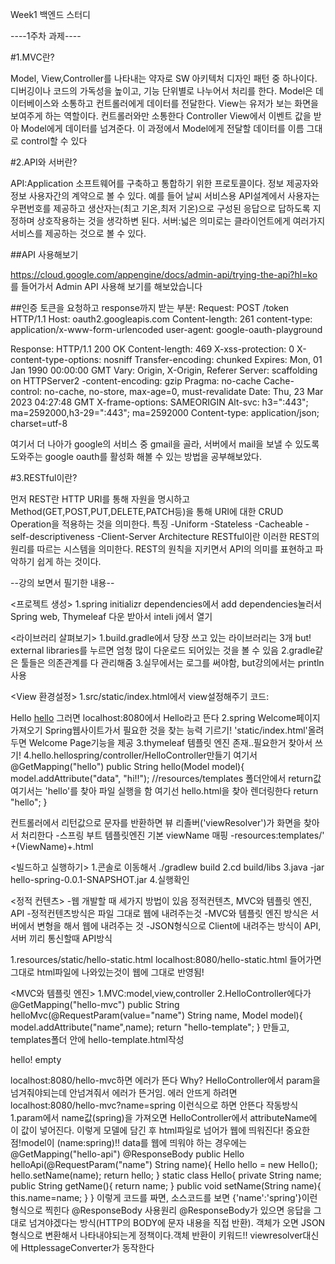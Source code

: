 Week1 백엔드 스터디

----1주차 과제----

#1.MVC란?

Model, View,Controller를 나타내는 약자로 SW 아키텍처 디자인 패턴 중 하나이다. 디버깅이나 코드의 가독성을 높이고, 기능 단위별로 나누어서 처리를 한다. 
Model은 데이터베이스와 소통하고 컨트롤러에게 데이터를 전달한다.
View는 유저가 보는 화면을 보여주게 하는 역할이다. 컨트롤러와만 소통한다
Controller
View에서 이벤트 값을 받아 Model에게 데이터를 넘겨준다. 이 과정에서 Model에게 전달할 데이터를 이름 그대로 control할 수 있다


#2.API와 서버란?

API:Application 소프트웨어를 구축하고 통합하기 위한 프로토콜이다. 정보 제공자와 정보 사용자간의 계약으로 볼 수 있다. 예를 들어 날씨 서비스용 API설계에서 사용자는 우편번호를 제공하고 생산자는(최고 기온,최저 기온)으로 구성된 응답으로 답하도록 지정하며 상호작용하는 것을 생각하변 된다.
서버:넓은 의미로는 클라이언트에게 여러가지 서비스를 제공하는 것으로 볼 수 있다.

##API 사용해보기

https://cloud.google.com/appengine/docs/admin-api/trying-the-api?hl=ko
를 들어가서 Admin API 사용해 보기를 해보았습니다

##인증 토큰을 요청하고 response까지 받는 부분:
Request:
POST /token HTTP/1.1
Host: oauth2.googleapis.com
Content-length: 261
content-type: application/x-www-form-urlencoded
user-agent: google-oauth-playground

Response:
HTTP/1.1 200 OK
Content-length: 469
X-xss-protection: 0
X-content-type-options: nosniff
Transfer-encoding: chunked
Expires: Mon, 01 Jan 1990 00:00:00 GMT
Vary: Origin, X-Origin, Referer
Server: scaffolding on HTTPServer2
-content-encoding: gzip
Pragma: no-cache
Cache-control: no-cache, no-store, max-age=0, must-revalidate
Date: Thu, 23 Mar 2023 04:27:48 GMT
X-frame-options: SAMEORIGIN
Alt-svc: h3=":443"; ma=2592000,h3-29=":443"; ma=2592000
Content-type: application/json; charset=utf-8

여기서 더 나아가 google의 서비스 중 gmail을 골라,
서버에서 mail을 보낼 수 있도록 도와주는 google oauth를 활성화 해볼 수 있는 방법을 공부해보았다.

#3.RESTful이란?

먼저 REST란 HTTP URI를 통해 자원을 명시하고 Method(GET,POST,PUT,DELETE,PATCH등)을 통해 URI에 대한 CRUD Operation을 적용하는 것을 의미한다.
특징
-Uniform
-Stateless
-Cacheable
-self-descriptiveness
-Client-Server Architecture
RESTful이란 이러한 REST의 원리를 따르는 시스템을 의미한다. REST의 원칙을 지키면서 API의 의미를 표현하고 파악하기 쉽게 하는 것이다.

--강의 보면서 필기한 내용--

<프로젝트 생성>
1.spring initializr
dependencies에서 add dependencies눌러서
Spring web, Thymeleaf
다운 받아서 inteli j에서 열기

<라이브러리 살펴보기>
1.build.gradle에서 당장 쓰고 있는 라이브러리는 3개
but! external libraries를 누르면 엄청 많이 다운로드 되어있는 것을 볼 수 있음
2.gradle같은 툴들은 의존관계를 다 관리해줌
3.실무에서는 로그를 써야함, but강의에서는 println사용

<View 환경설정>
1.src/static/index.html에서 view설정해주기
코드:
<!DOCTYPE HTML>
<html>
<head>
    <title>Hello</title>
    <meta http-equiv="Content-Type" content=text/html; charset=UTF-8" />
</head>
<body>
Hello
<a href="/hello">hello</a>
</body>
</html>
그러면 localhost:8080에서 Hello라고 뜬다
2.spring Welcome페이지 가져오기 Spring웹사이트가서 필요한 것을 찾는 능력 기르기!
'static/index.html'올려두면 Welcome Page기능을 제공
3.thymeleaf 템플릿 엔진 존재..필요한거 찾아서 쓰기!
4.hello.hellospring/controller/HelloController만들기
여기서
    @GetMapping("hello")
    public String hello(Model model){
        model.addAttribute("data", "hi!!");
        //resources/templates 폴더안에서 return값 여기서는 'hello'를 찾아 파일 실행을 함 여기선 hello.html을 찾아 렌더링한다
        return "hello";
    }

컨트롤러에서 리턴값으로 문자를 반환하면 뷰 리졸버('viewResolver')가 화면을 찾아서 처리한다
-스프링 부트 템플릿엔진 기본 viewName 매핑
-resources:templates/' +(ViewName)+.html

<빌드하고 실행하기>
1.콘솔로 이동해서 ./gradlew build
2.cd build/libs
3.java -jar hello-spring-0.0.1-SNAPSHOT.jar
4.실행확인

<정적 컨텐츠>
-웹 개발할 때 세가지 방법이 있음 정적컨텐츠, MVC와 템플릿 엔진, API
-정적컨텐츠방식은 파일 그대로 웹에 내려주는것
-MVC와 템플릿 엔진 방식은 서버에서 변형을 해서 웹에 내려주는 것
-JSON형식으로 Client에 내려주는 방식이 API,서버 끼리 통신할때 API방식

1.resources/static/hello-static.html
localhost:8080/hello-static.html
들어가면 그대로 html파일에 나와있는것이 웹에 그대로 반영됨!

<MVC와 템플릿 엔진>
1.MVC:model,view,controller
2.HelloController에다가
    @GetMapping("hello-mvc")
    public String helloMvc(@RequestParam(value="name") String name, Model model){
        model.addAttribute("name",name);
        return "hello-template";
    }
만들고, 
templates폴더 안에 hello-template.html작성
<!DOCTYPE HTML>
<html xmlns:th="http://www.thymeleaf.org">
<body>
<p th:text="'hello. ' +${name}">hello! empty</p>
</body>
</html>
localhost:8080/hello-mvc하면 에러가 뜬다
Why?
HelloController에서 param을 넘겨줘야되는데 안넘겨줘서 에러가 뜬거임. 에러 안뜨게 하려면
localhost:8080/hello-mvc?name=spring
이런식으로 하면 안뜬다
작동방식
1.param에서 name값(spring)을 가져오면 HelloController에서 attributeName에 이 값이 넣어진다. 이렇게 모델에 담긴 후 html파일로 넘어가 웹에 띄워진다! 
중요한점!model이 (name:spring)!!

<API>
data를 웹에 띄워야 하는 경우에는
 @GetMapping("hello-api")
    @ResponseBody
    public Hello helloApi(@RequestParam("name") String name){
        Hello hello = new Hello();
        hello.setName(name);
        return hello;
    }
    static class Hello{
        private String name;
        public String getName(){
            return name;
        }
        public void setName(String name){
            this.name=name;
        }
    }
이렇게 코드를 짜면,
소스코드를 보면 {'name':'spring'}이런 형식으로 찍힌다
@ResponseBody 사용원리
@ResponseBody가 있으면 응답을 그대로 넘겨야겠다는 방식(HTTP의 BODY에 문자 내용을 직접 반환). 객체가 오면 JSON형식으로 변환해서 나타내야되는게 정책이다.객체 반환이 키워드!!
viewresolver대신에 HttplessageConverter가 동작한다


